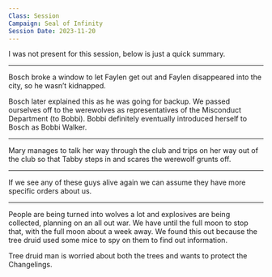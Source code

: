 ```yaml
---
Class: Session
Campaign: Seal of Infinity
Session Date: 2023-11-20
---
```

I was not present for this session, below is just a quick summary.

---

Bosch broke a window to let Faylen get out and Faylen disappeared into the city, so he wasn’t kidnapped.

Bosch later explained this as he was going for backup. We passed ourselves off to the werewolves as representatives of the Misconduct Department (to Bobbi). Bobbi definitely eventually introduced herself to Bosch as Bobbi Walker.

---

Mary manages to talk her way through the club and trips on her way out of the club so that Tabby steps in and scares the werewolf grunts off.

---

If we see any of these guys alive again we can assume they have more specific orders about us.

---

People are being turned into wolves a lot and explosives are being collected, planning on an all out war. We have until the full moon to stop that, with the full moon about a week away. We found this out because the tree druid used some mice to spy on them to find out information.

Tree druid man is worried about both the trees and wants to protect the Changelings.